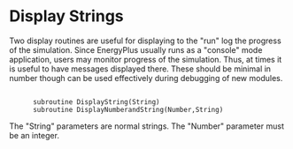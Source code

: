 # Display Strings

Two display routines are useful for displaying to the "run" log the progress of the simulation.  Since EnergyPlus usually runs as a "console" mode application, users may monitor progress of the simulation.  Thus, at times it is useful to have messages displayed there.  These should be minimal in number though can be used effectively during debugging of new modules.

~~~~~~~~~~~~~~~~~~~~

      subroutine DisplayString(String)
      subroutine DisplayNumberandString(Number,String)
~~~~~~~~~~~~~~~~~~~~

The "String" parameters are normal strings.  The "Number" parameter must be an integer.